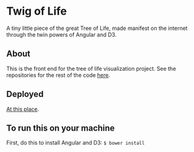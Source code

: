 # Twig of Life
A tiny little piece of the great Tree of Life, made manifest on the internet through the twin powers of Angular and D3.

## About
This is the front end for the tree of life visualization project. See the repositories for the rest of the code [here](https://github.com/TelegraphMoarInterstices).

## Deployed
[At this place](https://twig-of-life.firebaseapp.com/).

## To run this on your machine
First, do this to install Angular and D3:
`$ bower install`
